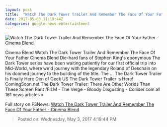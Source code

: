 ```yaml
---
layout: post
title:  "Watch The Dark Tower Trailer And Remember The Face Of Your Father - Cinema Blend"
date: 2017-05-03 11:19:44Z
categories: google-news-entertaintment
---
```


![Watch The Dark Tower Trailer And Remember The Face Of Your Father - Cinema Blend](http://img.cinemablend.com/quill/9/5/3/1/2/2/9531225b50a1594c6544245dd247c4e5aaecb94c.jpg)

Cinema Blend Watch The Dark Tower Trailer And Remember The Face Of Your Father Cinema Blend Die-hard fans of Stephen King's eponymous The Dark Tower series have been waiting patiently for our first official trip into Mid-World, where we'd journey with the legendary Roland of Deschain on his doomed journey to the building of the title. The ... The Dark Tower Trailer Is Finally Here Den of Geek US The Dark Tower Trailer is Here! ComingSoon.net The Dark Tower Trailer: There Are Other Worlds Than These Screen Rant /FILM - The Verge - Bloody Disgusting - Collider.com all 161 news articles »


Full story on F3News: [Watch The Dark Tower Trailer And Remember The Face Of Your Father - Cinema Blend](http://www.f3nws.com/n/rkmmsF)

> Posted on: Wednesday, May 3, 2017 4:19:44 PM
